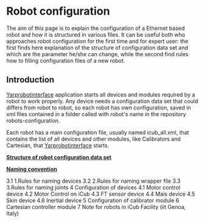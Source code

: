 # Robot configuration
The aim of this page is to explain the configuration of a Ethernet based robot and how it is structured in various files. It can be useful both who approaches robot configuration for the first time and for expert user: the first finds here explanation of the structure of configuration data set and which are the parameter he/she can change, while the second find rules how to filling configuration files of a new robot.

## Introduction
[Yarprobotinterface](https://www.yarp.it/latest/group__yarprobotinterface.html) application starts all devices and modules required by a robot to work properly. Any device needs a configuration data set that could differs from robot to robot, so each robot has own configuration, saved in xml files contained in a folder called with robot's name in the repository robots-configuration.

Each robot has a main configuration file, usually named icub_all.xml, that contains the list of all devices and other modules, like Calibrators and Cartesian, that [Yarprobotinterface](https://www.yarp.it/latest/group__yarprobotinterface.html) starts.



[**Structure of robot configuration data set**](./structure_robot_configuration_data_set/structure_robot_configuration_data_set.md)


[**Naming convention**](./naming_convention/naming_convention.md)





3.1	1.Rules for naming devices
3.2	2.Rules for naming wrapper file
3.3	3.Rules for naming joints
4	Configuration of devices
4.1	Motor control device
4.2	Motor Control on iCub
4.3	FT sensor device
4.4	Mais device
4.5	Skin device
4.6	Inertial device
5	Configuration of calibrator module
6	Cartesian controller module
7	Note for robots in iCub Facility (iit Genoa, Italy)

